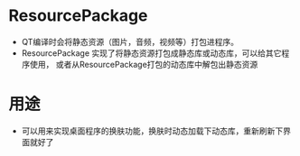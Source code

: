 # ResourcePackage
* QT编译时会将静态资源（图片，音频，视频等）打包进程序。
* ResourcePackage 实现了将静态资源打包成静态库或动态库，可以给其它程序使用，
或者从ResourcePackage打包的动态库中解包出静态资源

# 用途
* 可以用来实现桌面程序的换肤功能，换肤时动态加载下动态库，重新刷新下界面就好了
